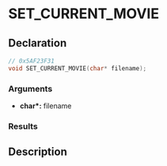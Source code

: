 # SET_CURRENT_MOVIE

## Declaration
```cpp
// 0x5AF23F31
void SET_CURRENT_MOVIE(char* filename);
```

### Arguments
- **char\*:** filename

### Results

## Description
